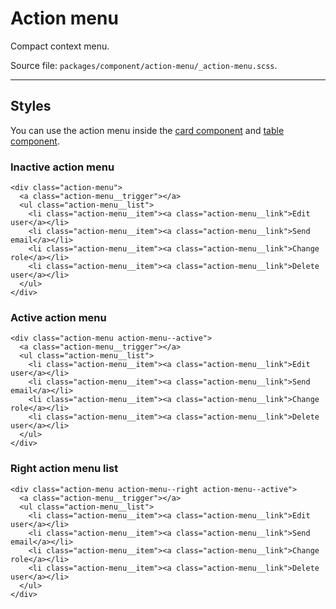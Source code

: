 # Action menu
Compact context menu.

Source file: `packages/component/action-menu/_action-menu.scss`.

---

## Styles
You can use the action menu inside the [card component](/#/component/card) and [table component](/#/component/table).

### Inactive action menu
```html*example
<div class="action-menu">
  <a class="action-menu__trigger"></a>
  <ul class="action-menu__list">
    <li class="action-menu__item"><a class="action-menu__link">Edit user</a></li>
    <li class="action-menu__item"><a class="action-menu__link">Send email</a></li>
    <li class="action-menu__item"><a class="action-menu__link">Change role</a></li>
    <li class="action-menu__item"><a class="action-menu__link">Delete user</a></li>
  </ul>
</div>
```

### Active action menu
```html*example="action-menu"
<div class="action-menu action-menu--active">
  <a class="action-menu__trigger"></a>
  <ul class="action-menu__list">
    <li class="action-menu__item"><a class="action-menu__link">Edit user</a></li>
    <li class="action-menu__item"><a class="action-menu__link">Send email</a></li>
    <li class="action-menu__item"><a class="action-menu__link">Change role</a></li>
    <li class="action-menu__item"><a class="action-menu__link">Delete user</a></li>
  </ul>
</div>
```

### Right action menu list
```html*example="action-menu"
<div class="action-menu action-menu--right action-menu--active">
  <a class="action-menu__trigger"></a>
  <ul class="action-menu__list">
    <li class="action-menu__item"><a class="action-menu__link">Edit user</a></li>
    <li class="action-menu__item"><a class="action-menu__link">Send email</a></li>
    <li class="action-menu__item"><a class="action-menu__link">Change role</a></li>
    <li class="action-menu__item"><a class="action-menu__link">Delete user</a></li>
  </ul>
</div>
```
